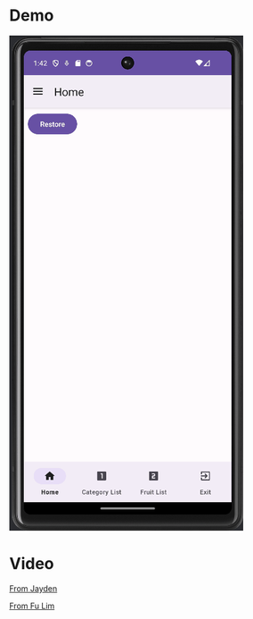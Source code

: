 # Demo
![Demo](Prac8.gif)

# Video
[From Jayden](https://www.youtube.com/watch?v=GLRM3eu1bQA)

[From Fu Lim](https://www.youtube.com/watch?v=g4F8Vrl-Rvo) 
